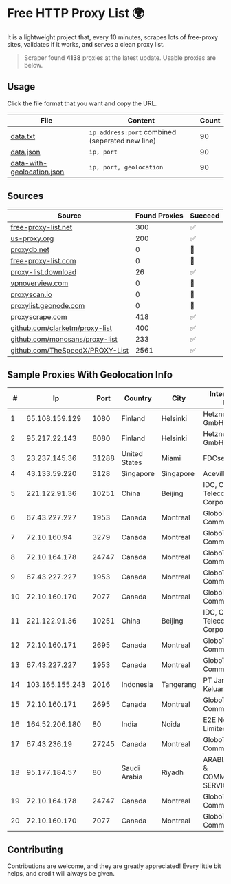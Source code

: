 
# Free HTTP Proxy List 🌍

It is a lightweight project that, every 10 minutes, scrapes lots of free-proxy sites, validates if it works, and serves a clean proxy list.


> Scraper found **4138** proxies at the latest update. Usable proxies are below.

## Usage

Click the file format that you want and copy the URL.


|File|Content|Count|
|----|-------|-----|
|[data.txt](https://raw.githubusercontent.com/themiralay/Proxy-List-World/master/data.txt)|`ip_address:port` combined (seperated new line)|90|
|[data.json](https://raw.githubusercontent.com/themiralay/Proxy-List-World/master/data.json)|`ip, port`|90|
|[data-with-geolocation.json](https://raw.githubusercontent.com/themiralay/Proxy-List-World/master/data-with-geolocation.json)|`ip, port, geolocation`|90|

## Sources

|Source|Found Proxies|Succeed|
|------|-------------|-------|
|[free-proxy-list.net](https://free-proxy-list.net)|300|✅|
|[us-proxy.org](https://www.us-proxy.org)|200|✅|
|[proxydb.net](http://proxydb.net)|0|🚫|
|[free-proxy-list.com](https://free-proxy-list.com/?page=&port=&type%5B%5D=http&type%5B%5D=https&up_time=0&search=Search)|0|🚫|
|[proxy-list.download](https://www.proxy-list.download/HTTP)|26|✅|
|[vpnoverview.com](https://vpnoverview.com/privacy/anonymous-browsing/free-proxy-servers)|0|🚫|
|[proxyscan.io](https://www.proxyscan.io)|0|🚫|
|[proxylist.geonode.com](https://proxylist.geonode.com/api/proxy-list?limit=300&page=1&sort_by=lastChecked&sort_type=desc&protocols=http,https)|0|🚫|
|[proxyscrape.com](https://api.proxyscrape.com/v2/?request=displayproxies&protocol=http&timeout=10000&country=all&ssl=all&anonymity=all)|418|✅|
|[github.com/clarketm/proxy-list](https://raw.githubusercontent.com/clarketm/proxy-list/master/proxy-list-raw.txt)|400|✅|
|[github.com/monosans/proxy-list](https://raw.githubusercontent.com/monosans/proxy-list/main/proxies/http.txt)|233|✅|
|[github.com/TheSpeedX/PROXY-List](https://raw.githubusercontent.com/TheSpeedX/PROXY-List/master/http.txt)|2561|✅|


## Sample Proxies With Geolocation Info

|#|Ip|Port|Country|City|Internet Service Provider|
|-|--|----|-------|----|-------------------------|
|1|65.108.159.129|1080|Finland|Helsinki|Hetzner Online GmbH|
|2|95.217.22.143|8080|Finland|Helsinki|Hetzner Online GmbH|
|3|23.237.145.36|31288|United States|Miami|FDCservers.net|
|4|43.133.59.220|3128|Singapore|Singapore|Aceville Pte.ltd|
|5|221.122.91.36|10251|China|Beijing|IDC, China Telecommunications Corporation|
|6|67.43.227.227|1953|Canada|Montreal|GloboTech Communications|
|7|72.10.160.94|3279|Canada|Montreal|GloboTech Communications|
|8|72.10.164.178|24747|Canada|Montreal|GloboTech Communications|
|9|67.43.227.227|1953|Canada|Montreal|GloboTech Communications|
|10|72.10.160.170|7077|Canada|Montreal|GloboTech Communications|
|11|221.122.91.36|10251|China|Beijing|IDC, China Telecommunications Corporation|
|12|72.10.160.171|2695|Canada|Montreal|GloboTech Communications|
|13|67.43.227.227|1953|Canada|Montreal|GloboTech Communications|
|14|103.165.155.243|2016|Indonesia|Tangerang|PT Jaringan Keluarga Bersama|
|15|72.10.160.171|2695|Canada|Montreal|GloboTech Communications|
|16|164.52.206.180|80|India|Noida|E2E Networks Limited|
|17|67.43.236.19|27245|Canada|Montreal|GloboTech Communications|
|18|95.177.184.57|80|Saudi Arabia|Riyadh|ARABIAN INTERNET & COMMUNICATIONS SERVICES CO.LTD|
|19|72.10.164.178|24747|Canada|Montreal|GloboTech Communications|
|20|72.10.160.170|7077|Canada|Montreal|GloboTech Communications|



## Contributing

Contributions are welcome, and they are greatly appreciated! Every
little bit helps, and credit will always be given.

